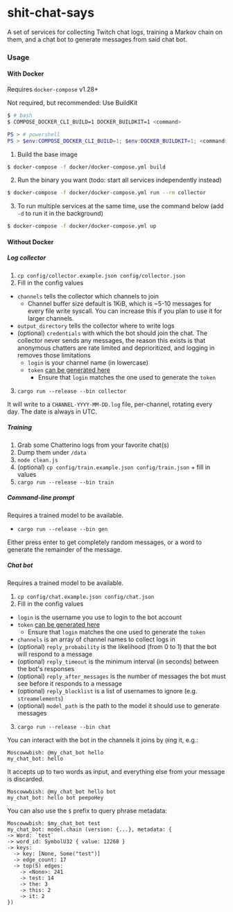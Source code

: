 # shit-chat-says

A set of services for collecting Twitch chat logs, training a Markov chain on them, and a chat bot to generate messages from said chat bot.

### Usage

#### With Docker

Requires `docker-compose` v1.28+

Not required, but recommended: Use BuildKit

```bash
$ # bash
$ COMPOSE_DOCKER_CLI_BUILD=1 DOCKER_BUILDKIT=1 <command>
```

```ps1
PS > # powershell
PS > $env:COMPOSE_DOCKER_CLI_BUILD=1; $env:DOCKER_BUILDKIT=1; <command>
```

1. Build the base image

```bash
$ docker-compose -f docker/docker-compose.yml build
```

2. Run the binary you want (todo: start all services independently instead)

```bash
$ docker-compose -f docker/docker-compose.yml run --rm collector
```

3. To run multiple services at the same time, use the command below (add `-d` to run it in the background)

```bash
$ docker-compose -f docker/docker-compose.yml up
```

#### Without Docker

##### Log collector

1. `cp config/collector.example.json config/collector.json`
2. Fill in the config values

- `channels` tells the collector which channels to join
  - Channel buffer size default is 1KiB, which is ~5-10 messages for every file write syscall.
    You can increase this if you plan to use it for larger channels.
- `output_directory` tells the collector where to write logs
- (optional) `credentials` with which the bot should join the chat. The collector never sends any messages, the reason this exists is that anonymous chatters are rate limited and deprioritized, and logging in removes those limitations
  - `login` is your channel name (in lowercase)
  - `token` [can be generated here](https://twitchapps.com/tmi/)
    - Ensure that `login` matches the one used to generate the `token`

3. `cargo run --release --bin collector`

It will write to a `CHANNEL-YYYY-MM-DD.log` file, per-channel, rotating every day. The date is always in UTC.

##### Training

1. Grab some Chatterino logs from your favorite chat(s)
2. Dump them under `/data`
3. `node clean.js`
4. (optional) `cp config/train.example.json config/train.json` + fill in values
5. `cargo run --release --bin train`

##### Command-line prompt

Requires a trained model to be available.

- `cargo run --release --bin gen`

Either press enter to get completely random messages, or a word to generate the remainder of the message.

##### Chat bot

Requires a trained model to be available.

1. `cp config/chat.example.json config/chat.json`
2. Fill in the config values

- `login` is the username you use to login to the bot account
- `token` [can be generated here](https://twitchapps.com/tmi/)
  - Ensure that `login` matches the one used to generate the `token`
- `channels` is an array of channel names to collect logs in
- (optional) `reply_probability` is the likelihood (from 0 to 1) that the bot will respond to a message
- (optional) `reply_timeout` is the minimum interval (in seconds) between the bot's responses
- (optional) `reply_after_messages` is the number of messages the bot must see before it responds to a message
- (optional) `reply_blocklist` is a list of usernames to ignore (e.g. `streamelements`)
- (optional) `model_path` is the path to the model it should use to generate messages

3. `cargo run --release --bin chat`

You can interact with the bot in the channels it joins by `@`ing it, e.g.:

```
Moscowwbish: @my_chat_bot hello
my_chat_bot: hello
```

It accepts up to two words as input, and everything else from your message is discarded.

```
Moscowwbish: @my_chat_bot hello bot
my_chat_bot: hello bot peepoHey
```

You can also use the `$` prefix to query phrase metadata:

```
Moscowwbish: $my_chat_bot test
my_chat_bot: model.chain (version: {...}, metadata: {
-> Word: `test`
-> word_id: SymbolU32 { value: 12268 }
-> keys:
  -> key: [None, Some("test")]
  -> edge_count: 17
  -> top(5) edges:
    -> <None>: 241
    -> test: 14
    -> the: 3
    -> this: 2
    -> it: 2
})

